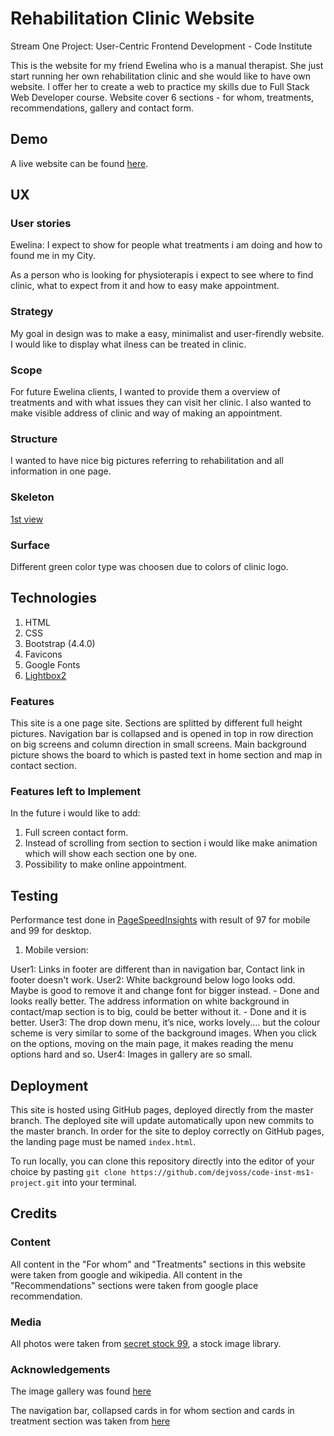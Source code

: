 # Rehabilitation Clinic Website
Stream One Project: User-Centric Frontend Development - Code Institute

This is the website for my friend Ewelina who is a manual therapist. She just start running her own rehabilitation clinic and she would like to have own website. I offer her to create a web to practice my skills due to Full Stack Web Developer course.
Website cover 6 sections - for whom, treatments, recommendations, gallery and contact form.

## Demo
 A live website can be found [here](https://dejvoss.github.io/code-inst-ms1-project/).

## UX

### User stories

Ewelina: I expect to show for people what treatments i am doing and how to found me in my City.

As a person who is looking for physioterapis i expect to see where to find clinic, what to expect from it and how to easy make appointment.

### Strategy
My goal in design was to make a easy, minimalist and user-firendly website. I would like to display what ilness can be treated in clinic.

### Scope
For future Ewelina clients, I wanted to provide them a overview of treatments and with what issues they can visit her clinic. I also wanted to make visible address of clinic and way of making an appointment.

### Structure
I wanted to have nice big pictures referring to rehabilitation and all information in one page.

### Skeleton
[1st view](https://github.com/dejvoss/code-inst-ms1-project/blob/master/skeleton.JPG)

### Surface
Different green color type was choosen due to colors of clinic logo.

## Technologies
1. HTML
2. CSS
3. Bootstrap (4.4.0)
4. Favicons
5. Google Fonts
6. [Lightbox2](https://lokeshdhakar.com/projects/lightbox2/)


### Features
This site is a one page site. Sections are splitted by different full height pictures. Navigation bar is collapsed and is opened in top in row direction on big screens and column direction in small screens. Main background picture shows the board to which is pasted text in home section and map in contact section.

### Features left to Implement
In the future i would like to add:
1. Full screen contact form.
2. Instead of scrolling from section to section i would like make animation which will show each section one by one.
3. Possibility to make online appointment.

## Testing

Performance test done in [PageSpeedInsights](https://developers.google.com/speed/pagespeed/insights/) with result of 97 for mobile and 99 for desktop.

1. Mobile version:

User1: Links in footer are different than in navigation bar, Contact link in footer doesn't work.
User2: White background below logo looks odd. Maybe is good to remove it and change font for bigger instead. - Done and looks really better.
The address information on white background in contact/map section is to big, could be better without it. - Done and it is better.
User3: The drop down menu, it’s nice, works lovely.... but the colour scheme is very similar to some of the background images. When you click on the options, moving on the main page, it makes reading the menu options hard and so. 
User4: Images in gallery are so small.


## Deployment
This site is hosted using GitHub pages, deployed directly from the master branch. The deployed site will update automatically upon new commits to the master branch. In order for the site to deploy correctly on GitHub pages, the landing page must be named `index.html`.

To run locally, you can clone this repository directly into the editor of your choice by pasting `git clone https://github.com/dejvoss/code-inst-ms1-project.git` into your terminal.

## Credits

### Content
All content in the "For whom" and "Treatments" sections in this website were taken from google and wikipedia. 
All content in the "Recommendations" sections were taken from google place recommendation.

### Media
All photos were taken from [secret stock 99](https://shop.stockphotosecrets.com/), a stock image library.

### Acknowledgements
The image gallery was found [here](https://www.w3schools.com/css/css_image_gallery.asp)

The navigation bar, collapsed cards in for whom section and cards in treatment section was taken from [here](https://getbootstrap.com/docs/4.4/getting-started/introduction/)




